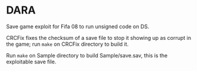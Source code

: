 DARA
====

Save game exploit for Fifa 08 to run unsigned code on DS.

CRCFix fixes the checksum of a save file to stop it showing up as corrupt in the game; run `make` on CRCFix directory to build it.

Run `make` on Sample directory to build Sample/save.sav, this is the exploitable save file.